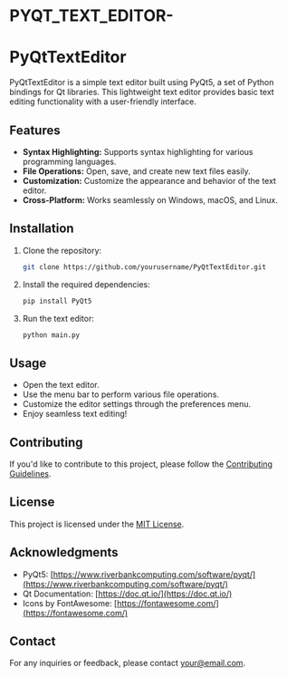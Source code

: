 # PYQT_TEXT_EDITOR-
# PyQtTextEditor

PyQtTextEditor is a simple text editor built using PyQt5, a set of Python bindings for Qt libraries. This lightweight text editor provides basic text editing functionality with a user-friendly interface.

## Features

- **Syntax Highlighting:** Supports syntax highlighting for various programming languages.
- **File Operations:** Open, save, and create new text files easily.
- **Customization:** Customize the appearance and behavior of the text editor.
- **Cross-Platform:** Works seamlessly on Windows, macOS, and Linux.


## Installation

1. Clone the repository:

    ```bash
    git clone https://github.com/yourusername/PyQtTextEditor.git
    ```

2. Install the required dependencies:

    ```bash
    pip install PyQt5
    ```

3. Run the text editor:

    ```bash
    python main.py
    ```

## Usage

- Open the text editor.
- Use the menu bar to perform various file operations.
- Customize the editor settings through the preferences menu.
- Enjoy seamless text editing!

## Contributing

If you'd like to contribute to this project, please follow the [Contributing Guidelines](CONTRIBUTING.md).

## License

This project is licensed under the [MIT License](LICENSE).

## Acknowledgments

- PyQt5: [https://www.riverbankcomputing.com/software/pyqt/](https://www.riverbankcomputing.com/software/pyqt/)
- Qt Documentation: [https://doc.qt.io/](https://doc.qt.io/)
- Icons by FontAwesome: [https://fontawesome.com/](https://fontawesome.com/)

## Contact

For any inquiries or feedback, please contact [your@email.com](mailto:prakharverma499@gmail.com).

